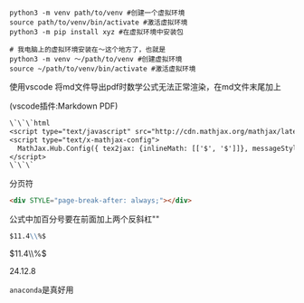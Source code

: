 ```shell
python3 -m venv path/to/venv #创建一个虚拟环境
source path/to/venv/bin/activate #激活虚拟环境
python3 -m pip install xyz #在虚拟环境中安装包

# 我电脑上的虚拟环境安装在～这个地方了，也就是
python3 -m venv ～/path/to/venv #创建虚拟环境
source ~/path/to/venv/bin/activate #激活虚拟环境
```
使用vscode 将md文件导出pdf时数学公式无法正常渲染，在md文件末尾加上

(vscode插件:Markdown PDF)
```txt
\`\`\`html
<script type="text/javascript" src="http://cdn.mathjax.org/mathjax/latest/MathJax.js?config=TeX-AMS-MML_HTMLorMML"></script>
<script type="text/x-mathjax-config">
  MathJax.Hub.Config({ tex2jax: {inlineMath: [['$', '$']]}, messageStyle: "none" });
</script>
\`\`\`
```
分页符
```html
<div STYLE="page-break-after: always;"></div>
```
公式中加百分号要在前面加上两个反斜杠"\"
```md
$11.4\\%$
```
$11.4\\%$  

24.12.8  

`anaconda`是真好用

